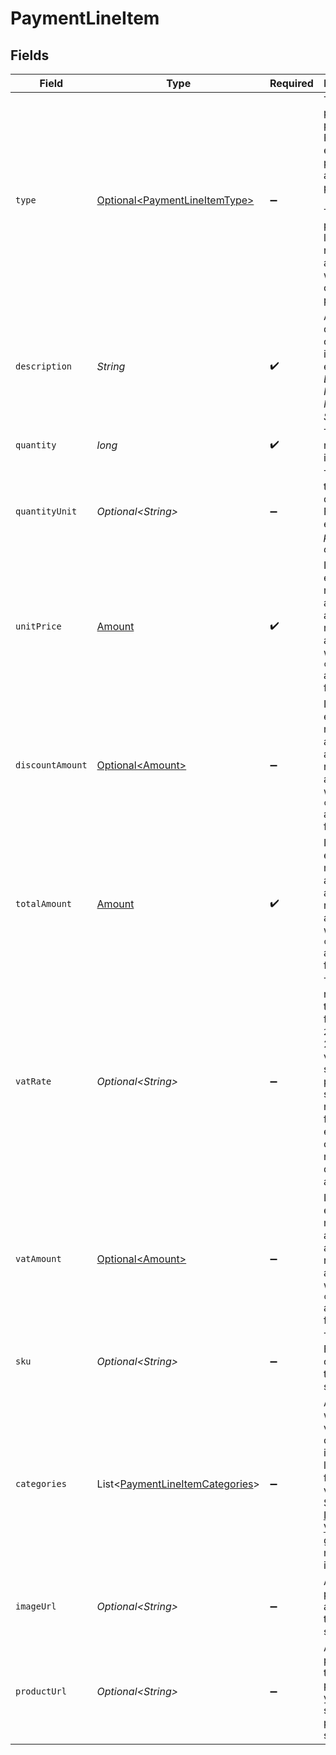 # PaymentLineItem


## Fields

| Field                                                                                                                                                                                          | Type                                                                                                                                                                                           | Required                                                                                                                                                                                       | Description                                                                                                                                                                                    | Example                                                                                                                                                                                        |
| ---------------------------------------------------------------------------------------------------------------------------------------------------------------------------------------------- | ---------------------------------------------------------------------------------------------------------------------------------------------------------------------------------------------- | ---------------------------------------------------------------------------------------------------------------------------------------------------------------------------------------------- | ---------------------------------------------------------------------------------------------------------------------------------------------------------------------------------------------- | ---------------------------------------------------------------------------------------------------------------------------------------------------------------------------------------------- |
| `type`                                                                                                                                                                                         | [Optional\<PaymentLineItemType>](../../models/components/PaymentLineItemType.md)                                                                                                               | :heavy_minus_sign:                                                                                                                                                                             | The type of product purchased. For example, a physical or a digital product.<br/><br/>The `tip` payment line type is not available when creating a payment.                                    | physical                                                                                                                                                                                       |
| `description`                                                                                                                                                                                  | *String*                                                                                                                                                                                       | :heavy_check_mark:                                                                                                                                                                             | A description of the line item. For example *LEGO 4440 Forest Police Station*.                                                                                                                 | LEGO 4440 Forest Police Station                                                                                                                                                                |
| `quantity`                                                                                                                                                                                     | *long*                                                                                                                                                                                         | :heavy_check_mark:                                                                                                                                                                             | The number of items.                                                                                                                                                                           | 1                                                                                                                                                                                              |
| `quantityUnit`                                                                                                                                                                                 | *Optional\<String>*                                                                                                                                                                            | :heavy_minus_sign:                                                                                                                                                                             | The unit for the quantity. For example *pcs*, *kg*, or *cm*.                                                                                                                                   | pcs                                                                                                                                                                                            |
| `unitPrice`                                                                                                                                                                                    | [Amount](../../models/components/Amount.md)                                                                                                                                                    | :heavy_check_mark:                                                                                                                                                                             | In v2 endpoints, monetary amounts are represented as objects with a `currency` and `value` field.                                                                                              |                                                                                                                                                                                                |
| `discountAmount`                                                                                                                                                                               | [Optional\<Amount>](../../models/components/Amount.md)                                                                                                                                         | :heavy_minus_sign:                                                                                                                                                                             | In v2 endpoints, monetary amounts are represented as objects with a `currency` and `value` field.                                                                                              |                                                                                                                                                                                                |
| `totalAmount`                                                                                                                                                                                  | [Amount](../../models/components/Amount.md)                                                                                                                                                    | :heavy_check_mark:                                                                                                                                                                             | In v2 endpoints, monetary amounts are represented as objects with a `currency` and `value` field.                                                                                              |                                                                                                                                                                                                |
| `vatRate`                                                                                                                                                                                      | *Optional\<String>*                                                                                                                                                                            | :heavy_minus_sign:                                                                                                                                                                             | The VAT rate applied to the line, for example `21.00` for 21%. The vatRate should be passed as a string and<br/>not as a float, to ensure the correct number of decimals are passed.           | 21.00                                                                                                                                                                                          |
| `vatAmount`                                                                                                                                                                                    | [Optional\<Amount>](../../models/components/Amount.md)                                                                                                                                         | :heavy_minus_sign:                                                                                                                                                                             | In v2 endpoints, monetary amounts are represented as objects with a `currency` and `value` field.                                                                                              |                                                                                                                                                                                                |
| `sku`                                                                                                                                                                                          | *Optional\<String>*                                                                                                                                                                            | :heavy_minus_sign:                                                                                                                                                                             | The SKU, EAN, ISBN or UPC of the product sold.                                                                                                                                                 | 9780241661628                                                                                                                                                                                  |
| `categories`                                                                                                                                                                                   | List\<[PaymentLineItemCategories](../../models/components/PaymentLineItemCategories.md)>                                                                                                       | :heavy_minus_sign:                                                                                                                                                                             | An array with the voucher categories, in case of a line eligible for a voucher. See the<br/>[Integrating Vouchers](https://docs.mollie.com/docs/integrating-vouchers/) guide for more information. | [<br/>"meal",<br/>"eco"<br/>]                                                                                                                                                                  |
| `imageUrl`                                                                                                                                                                                     | *Optional\<String>*                                                                                                                                                                            | :heavy_minus_sign:                                                                                                                                                                             | A link pointing to an image of the product sold.                                                                                                                                               | https://...                                                                                                                                                                                    |
| `productUrl`                                                                                                                                                                                   | *Optional\<String>*                                                                                                                                                                            | :heavy_minus_sign:                                                                                                                                                                             | A link pointing to the product page in your web shop of the product sold.                                                                                                                      | https://...                                                                                                                                                                                    |